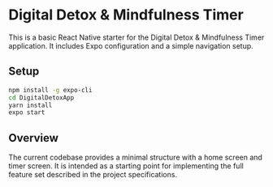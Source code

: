 # Digital Detox & Mindfulness Timer

This is a basic React Native starter for the Digital Detox & Mindfulness Timer application. It includes Expo configuration and a simple navigation setup.

## Setup

```bash
npm install -g expo-cli
cd DigitalDetoxApp
yarn install
expo start
```

## Overview

The current codebase provides a minimal structure with a home screen and timer screen. It is intended as a starting point for implementing the full feature set described in the project specifications.
